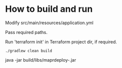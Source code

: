 How to build and run
====================

Modify src/main/resources/application.yml

Pass required paths.

Run 'terraform init' in Terraform project dir, if required.

```
./gradlew clean build
```

java -jar build/libs/maprdeploy-<version>.jar